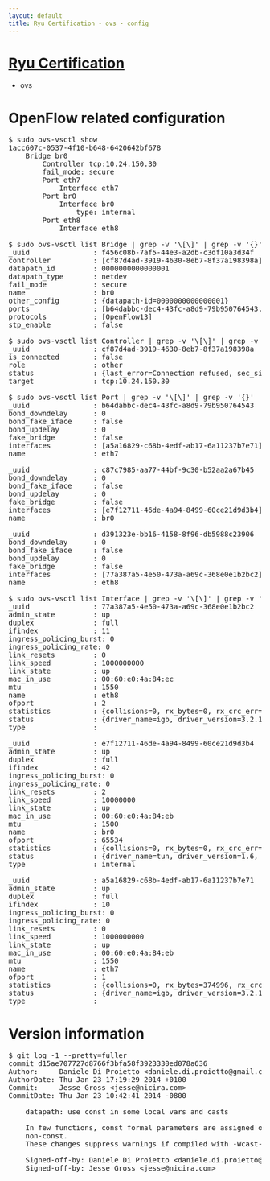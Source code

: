 ```yaml
---
layout: default
title: Ryu Certification - ovs - config
---
```

# [Ryu Certification](http://osrg.github.io/ryu/certification.html)
* ovs 

# OpenFlow related configuration
<pre>
$ sudo ovs-vsctl show
1acc607c-0537-4f10-b648-6420642bf678
    Bridge br0
        Controller tcp:10.24.150.30
        fail_mode: secure
        Port eth7
            Interface eth7
        Port br0
            Interface br0
                type: internal
        Port eth8
            Interface eth8

$ sudo ovs-vsctl list Bridge | grep -v '\[\]' | grep -v '{}'
_uuid               : f456c08b-7af5-44e3-a2db-c3df10a3d34f
controller          : [cf87d4ad-3919-4630-8eb7-8f37a198398a]
datapath_id         : 0000000000000001
datapath_type       : netdev
fail_mode           : secure
name                : br0
other_config        : {datapath-id=0000000000000001}
ports               : [b64dabbc-dec4-43fc-a8d9-79b950764543, c87c7985-aa77-44bf-9c30-b52aa2a67b45, d391323e-bb16-4158-8f96-db5988c23906]
protocols           : [OpenFlow13]
stp_enable          : false

$ sudo ovs-vsctl list Controller | grep -v '\[\]' | grep -v '{}'
_uuid               : cf87d4ad-3919-4630-8eb7-8f37a198398a
is_connected        : false
role                : other
status              : {last_error=Connection refused, sec_since_connect=242, sec_since_disconnect=3, state=BACKOFF}
target              : tcp:10.24.150.30

$ sudo ovs-vsctl list Port | grep -v '\[\]' | grep -v '{}'
_uuid               : b64dabbc-dec4-43fc-a8d9-79b950764543
bond_downdelay      : 0
bond_fake_iface     : false
bond_updelay        : 0
fake_bridge         : false
interfaces          : [a5a16829-c68b-4edf-ab17-6a11237b7e71]
name                : eth7

_uuid               : c87c7985-aa77-44bf-9c30-b52aa2a67b45
bond_downdelay      : 0
bond_fake_iface     : false
bond_updelay        : 0
fake_bridge         : false
interfaces          : [e7f12711-46de-4a94-8499-60ce21d9d3b4]
name                : br0

_uuid               : d391323e-bb16-4158-8f96-db5988c23906
bond_downdelay      : 0
bond_fake_iface     : false
bond_updelay        : 0
fake_bridge         : false
interfaces          : [77a387a5-4e50-473a-a69c-368e0e1b2bc2]
name                : eth8

$ sudo ovs-vsctl list Interface | grep -v '\[\]' | grep -v '{}'
_uuid               : 77a387a5-4e50-473a-a69c-368e0e1b2bc2
admin_state         : up
duplex              : full
ifindex             : 11
ingress_policing_burst: 0
ingress_policing_rate: 0
link_resets         : 0
link_speed          : 1000000000
link_state          : up
mac_in_use          : 00:60:e0:4a:84:ec
mtu                 : 1550
name                : eth8
ofport              : 2
statistics          : {collisions=0, rx_bytes=0, rx_crc_err=0, rx_dropped=0, rx_errors=0, rx_frame_err=0, rx_over_err=0, rx_packets=0, tx_bytes=98778, tx_dropped=0, tx_errors=0, tx_packets=1050}
status              : {driver_name=igb, driver_version=3.2.10-k, firmware_version=3.10-0}
type                : 

_uuid               : e7f12711-46de-4a94-8499-60ce21d9d3b4
admin_state         : up
duplex              : full
ifindex             : 42
ingress_policing_burst: 0
ingress_policing_rate: 0
link_resets         : 2
link_speed          : 10000000
link_state          : up
mac_in_use          : 00:60:e0:4a:84:eb
mtu                 : 1500
name                : br0
ofport              : 65534
statistics          : {collisions=0, rx_bytes=0, rx_crc_err=0, rx_dropped=0, rx_errors=0, rx_frame_err=0, rx_over_err=0, rx_packets=0, tx_bytes=0, tx_dropped=0, tx_errors=0, tx_packets=0}
status              : {driver_name=tun, driver_version=1.6, firmware_version=N/A}
type                : internal

_uuid               : a5a16829-c68b-4edf-ab17-6a11237b7e71
admin_state         : up
duplex              : full
ifindex             : 10
ingress_policing_burst: 0
ingress_policing_rate: 0
link_resets         : 0
link_speed          : 1000000000
link_state          : up
mac_in_use          : 00:60:e0:4a:84:eb
mtu                 : 1550
name                : eth7
ofport              : 1
statistics          : {collisions=0, rx_bytes=374996, rx_crc_err=0, rx_dropped=0, rx_errors=0, rx_frame_err=0, rx_over_err=0, rx_packets=3767, tx_bytes=0, tx_dropped=0, tx_errors=0, tx_packets=0}
status              : {driver_name=igb, driver_version=3.2.10-k, firmware_version=3.10-0}
type                : 
</pre>

# Version information
<pre>
$ git log -1 --pretty=fuller
commit d15ae707727d8766f3bfa58f3923330ed078a636
Author:     Daniele Di Proietto &lt;daniele.di.proietto@gmail.com&gt;
AuthorDate: Thu Jan 23 17:19:29 2014 +0100
Commit:     Jesse Gross &lt;jesse@nicira.com&gt;
CommitDate: Thu Jan 23 10:42:41 2014 -0800

    datapath: use const in some local vars and casts
    
    In few functions, const formal parameters are assigned or cast to
    non-const.
    These changes suppress warnings if compiled with -Wcast-qual.
    
    Signed-off-by: Daniele Di Proietto &lt;daniele.di.proietto@gmail.com&gt;
    Signed-off-by: Jesse Gross &lt;jesse@nicira.com&gt;
</pre>
